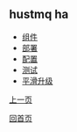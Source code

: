 hustmq ha
--

* [组件](components.md)
* [部署](deploy.md)
* [配置](nginx.md)
* [测试](test.md)
* [平滑升级](upgrade.md)

[上一页](../index.md)

[回首页](../../index.md)